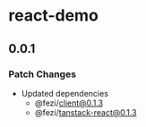 # react-demo

## 0.0.1

### Patch Changes

- Updated dependencies
  - @fezi/client@0.1.3
  - @fezi/tanstack-react@0.1.3

